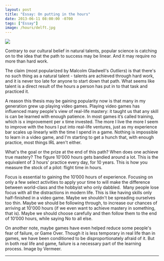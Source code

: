 ```yaml
---
layout: post
title: "Essay: On putting in the hours"
date: 2013-06-11 08:00:00 -0700
tags: ["Essay"]
image: /hours/delft.jpg
---
```


![](/hours/delft.jpg)

Contrary to our cultural belief in natural talents, popular science is catching on to the idea that the path to success may be linear. And it may require no more than hard work.

The claim (most popularized by Malcolm Gladwell's <i>Outliers</i>) is that there's no such thing as a natural talent - talents are achieved through hard work, and it is never too late for anyone to start down that path. What seems like talent is a direct result of the hours a person has put in to that task and practiced it.

A reason this thesis may be gaining popularity now is that many in my generation grew up playing video games. Playing video games has influenced many people's view of real-life mastery: it taught us that any skill is can be learned with enough patience. In most games it’s called training, which is x improvement per x time invested. The more I live the more I seem to improve with the hours I put into real-life ventures, just as my experience bar scales up linearly with the time I spend in a game. Nothing is impossible to learn in a video game, and I'm starting to get a hunch that, with enough practice, most things IRL aren't either.

What's the goal or the prize at the end of this path? When does one achieve true mastery? The figure 10'000 hours gets bandied around a lot. This is the equivalent of 3 hours' practice every day, for 10 years. This is how you measure the stock of a pilot: flight time in hours.

Focus is essential to gaining the 10’000 hours of experience. Focusing on only a few select activities to apply your time to will make the difference between world-class and the hobbyist who only dabbled.  Many people lose focus with all the distractions in modern life. This is like having skills only half-finished in a video game. Maybe we shouldn't be spreading ourselves too thin. Maybe we should be following through, to increase our chances of arriving at 10'000 hours (if we even want to achieve mastery in something, that is). Maybe we should choose carefully and then follow them to the end of 10’000 hours, while saying No to all else.

On another note, maybe games have even helped reduce some people's fear of failure, or Game Over. Though it is less temporary in real life than in games, we have been conditioned to be disproportionately afraid of it. But in both real life and game, failure is a necessary part of the learning process. Image by Vermeer.

---
